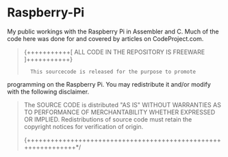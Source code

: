 # Raspberry-Pi
My public workings with the Raspberry Pi in Assembler and C. Much of the code here was done for and covered by articles on CodeProject.com.

>{+++++++++++[ ALL CODE IN THE REPOSITORY IS FREEWARE ]+++++++++++}
>                                                               
>       This sourcecode is released for the purpose to promote 
   programming on the Raspberry Pi. You may redistribute it and/or 
   modify with the following disclaimer.
>
>   The SOURCE CODE is distributed "AS IS" WITHOUT WARRANTIES
>   AS TO PERFORMANCE OF MERCHANTABILITY WHETHER EXPRESSED OR
>   IMPLIED. Redistributions of source code must retain the     
>   copyright notices for verification of origin.               	
>
>{++++++++++++++++++++++++++++++++++++++++++++++++++++++++++++++*/
